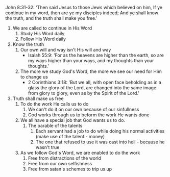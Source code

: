 John 8:31-32: 'Then said Jesus to those Jews which believed on him, If ye continue in my word, then are ye my disciples indeed; And ye shall know the truth, and the truth shall make you free.'

1. We are called to continue in His Word
    1. Study His Word daily
    2. Follow His Word daily
3. Know the truth
    1. Our own will and way isn't His will and way
        - Isaiah 55:9: 'For as the heavens are higher than the earth, so are my ways higher than your ways, and my thoughts than your thoughts.'
    2. The more we study God's Word, the more we see our need for Him to change us 
        - 2 Corinthians 3:18: 'But we all, with open face beholding as in a glass the glory of the Lord, are changed into the same image from glory to glory, even as by the Spirit of the Lord.'
4. Truth shall make us free
    1. To do the work He calls us to do 
        1. We can't do it on our own because of our sinfullness
        2. God works through us to beform the work He wants done
    2. We all have a special job that God wants us to do.
        1. The parable of the talents
            1. Each servant had a job to do while doing his normal activities (make use of the talent - money)
            2. The one that refused to use it was cast into hell - because he wasn't true
    3. As we follow God's Word, we are enabled to do the work
        1. Free from distractions of the world
        2. Free from our own selfishness
        3. Free from satan's schemes to trip us up